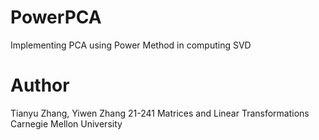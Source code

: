 # PowerPCA
Implementing PCA using Power Method in computing SVD

# Author 
Tianyu Zhang, Yiwen Zhang 
21-241 Matrices and Linear Transformations 
Carnegie Mellon University